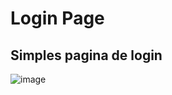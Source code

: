 # Login Page 

## Simples pagina de login 

![image](https://user-images.githubusercontent.com/84159325/172453461-42c16670-1b4c-491e-b347-5ae8057259cc.png)


